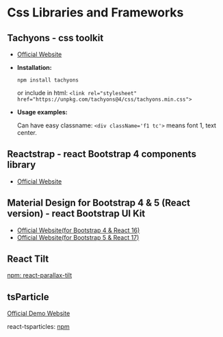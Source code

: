 # Css Libraries and Frameworks

## Tachyons - css toolkit

+ [Official Website](https://tachyons.io/)

+ **Installation:**

  `npm install tachyons`

  or include in html:
  `<link rel="stylesheet" href="https://unpkg.com/tachyons@4/css/tachyons.min.css">`

+ **Usage examples:**

  Can have easy classname: `<div className='f1 tc'>` means font 1, text center.

## Reactstrap - react Bootstrap 4 components library

+ [Official Website](https://reactstrap.github.io/)

## Material Design for Bootstrap 4 & 5 (React version) - react Bootstrap UI Kit

+ [Official Website(for Bootstrap 4 & React 16)](https://mdbootstrap.com/docs/react/)
+ [Official Website(for Bootstrap 5 & React 17)](https://mdbootstrap.com/docs/b5/react/)

## React Tilt

[npm: react-parallax-tilt](https://www.npmjs.com/package/react-parallax-tilt)

## tsParticle

[Official Demo Website](https://particles.js.org/)

react-tsparticles: [npm](https://www.npmjs.com/package/react-tsparticles)
